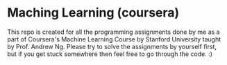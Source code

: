 # Maching Learning (coursera)
This repo is created for all the programming assignments done by me as a part of Coursera's Machine Learning Course by Stanford University taught by Prof. Andrew Ng. 
Please try to solve the assignments by yourself first, but if you get stuck somewhere then feel free to go through the code. :)
